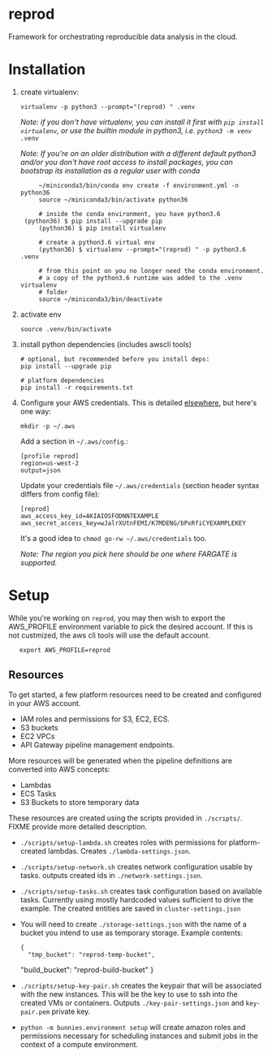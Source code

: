 # reprod

Framework for orchestrating reproducible data analysis in the cloud.


Installation
============

1. create virtualenv:

       virtualenv -p python3 --prompt="(reprod) " .venv

   _Note: if you don't have virtualenv, you can install it first with
        `pip install virtualenv`, or use the builtin module in python3,
	i.e. `python3 -m venv .venv`_

   _Note: If you're on an older distribution with a different default python3
        and/or you don't have root access to install packages,
        you can bootstrap its installation as a regular user with conda_

            ~/miniconda3/bin/conda env create -f environment.yml -n python36
            source ~/miniconda3/bin/activate python36

            # inside the conda environment, you have python3.6
	    (python36) $ pip install --upgrade pip
            (python36) $ pip install virtualenv

            # create a python3.6 virtual env
            (python36) $ virtualenv --prompt="(reprod) " -p python3.6 .venv

            # from this point on you no longer need the conda environment.
            # a copy of the python3.6 runtime was added to the .venv virtualenv
            # folder
            source ~/miniconda3/bin/deactivate

1. activate env

       source .venv/bin/activate

1. install python dependencies (includes awscli tools)

       # optional, but recommended before you install deps:
       pip install --upgrade pip

       # platform dependencies
       pip install -r requirements.txt


1. Configure your AWS credentials. This is detailed [elsewhere](https://docs.aws.amazon.com/cli/latest/userguide/cli-config-files.html), but here's one way:

       mkdir -p ~/.aws

   Add a section in `~/.aws/config`.:
   
       [profile reprod]
       region=us-west-2
       output=json

   Update your credentials file `~/.aws/credentials` (section header syntax differs from config file):

       [reprod]
       aws_access_key_id=AKIAIOSFODNN7EXAMPLE
       aws_secret_access_key=wJalrXUtnFEMI/K7MDENG/bPxRfiCYEXAMPLEKEY

   It's a good idea to `chmod go-rw ~/.aws/credentials` too.

   _Note: The region you pick here should be one where FARGATE is supported._

Setup
========

While you're working on `reprod`, you may then wish to export the
AWS_PROFILE environment variable to pick the desired account. If this
is not custmized, the aws cli tools will use the default account.

       export AWS_PROFILE=reprod

Resources
----------

To get started, a few platform resources need to be created and configured in your AWS account.

   - IAM roles and permissions for S3, EC2, ECS.
   - S3 buckets
   - EC2 VPCs
   - API Gateway pipeline management endpoints.

More resources will be generated when the pipeline definitions are converted into AWS concepts:

   - Lambdas
   - ECS Tasks
   - S3 Buckets to store temporary data

These resources are created using the scripts provided in
`./scripts/`. FIXME provide more detailed description.

   - `./scripts/setup-lambda.sh`  creates roles with permissions for platform-created lambdas. Creates `./lambda-settings.json`.

   - `./scripts/setup-network.sh` creates network configuration usable by tasks. outputs created ids in `./network-settings.json`.

   - `./scripts/setup-tasks.sh` creates task configuration based on available tasks. Currently using mostly hardcoded values
      sufficient to drive the example. The created entities are saved in `cluster-settings.json`

   - You will need to create `./storage-settings.json` with the name of a bucket you intend to use as temporary storage. Example contents:

         {
           "tmp_bucket": "reprod-temp-bucket",
	   "build_bucket": "reprod-build-bucket"
         }

   - `./scripts/setup-key-pair.sh` creates the keypair that will be associated with the new instances. This will be the key to use
     to ssh into the created VMs or containers. Outputs `./key-pair-settings.json` and `key-pair.pem` private key.

   - `python -m bunnies.environment setup` will create amazon roles and permissions necessary for scheduling instances and submit
      jobs in the context of a compute environment.
